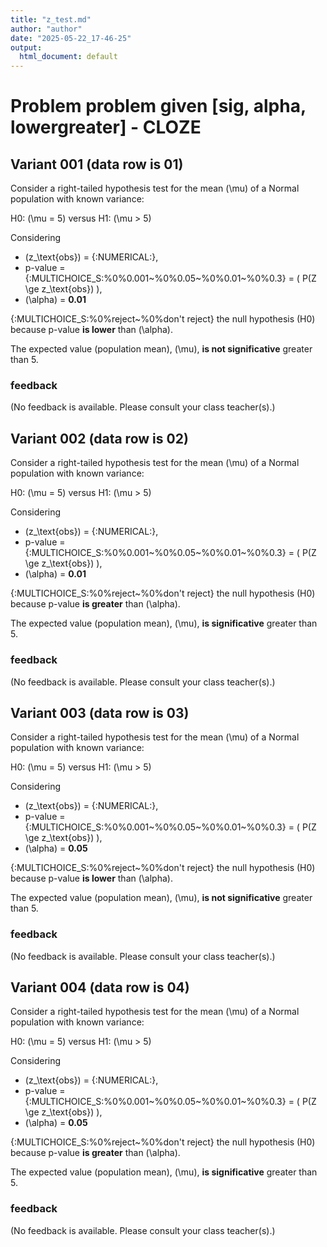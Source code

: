 ```yaml
---
title: "z_test.md"
author: "author"
date: "2025-05-22_17-46-25"
output:
  html_document: default
---
```


# Problem problem given [sig, alpha, lowergreater] - CLOZE


## Variant 001 (data row is 01)

Consider a right-tailed hypothesis test for the mean \(\mu\) of a Normal population with known variance:

H0: \(\mu = 5\) versus  H1: \(\mu > 5\)

Considering

* \(z_\text{obs}\) = {:NUMERICAL:},
* p-value = {:MULTICHOICE_S:%0%0.001\~%0%0.05\~%0%0.01\~%0%0.3} = \( P(Z \ge  z_\text{obs}) \),
* \(\alpha\) = **0.01**

{:MULTICHOICE_S:%0%reject\~%0%don't reject} the null hypothesis (H0) because p-value **is lower** than \(\alpha\).

The expected value (population mean), \(\mu\), **is not significative** greater than 5.



### feedback


(No feedback is available. Please consult your class teacher(s).)




## Variant 002 (data row is 02)

Consider a right-tailed hypothesis test for the mean \(\mu\) of a Normal population with known variance:

H0: \(\mu = 5\) versus  H1: \(\mu > 5\)

Considering

* \(z_\text{obs}\) = {:NUMERICAL:},
* p-value = {:MULTICHOICE_S:%0%0.001\~%0%0.05\~%0%0.01\~%0%0.3} = \( P(Z \ge  z_\text{obs}) \),
* \(\alpha\) = **0.01**

{:MULTICHOICE_S:%0%reject\~%0%don't reject} the null hypothesis (H0) because p-value **is greater** than \(\alpha\).

The expected value (population mean), \(\mu\), **is significative** greater than 5.



### feedback


(No feedback is available. Please consult your class teacher(s).)




## Variant 003 (data row is 03)

Consider a right-tailed hypothesis test for the mean \(\mu\) of a Normal population with known variance:

H0: \(\mu = 5\) versus  H1: \(\mu > 5\)

Considering

* \(z_\text{obs}\) = {:NUMERICAL:},
* p-value = {:MULTICHOICE_S:%0%0.001\~%0%0.05\~%0%0.01\~%0%0.3} = \( P(Z \ge  z_\text{obs}) \),
* \(\alpha\) = **0.05**

{:MULTICHOICE_S:%0%reject\~%0%don't reject} the null hypothesis (H0) because p-value **is lower** than \(\alpha\).

The expected value (population mean), \(\mu\), **is not significative** greater than 5.



### feedback


(No feedback is available. Please consult your class teacher(s).)




## Variant 004 (data row is 04)

Consider a right-tailed hypothesis test for the mean \(\mu\) of a Normal population with known variance:

H0: \(\mu = 5\) versus  H1: \(\mu > 5\)

Considering

* \(z_\text{obs}\) = {:NUMERICAL:},
* p-value = {:MULTICHOICE_S:%0%0.001\~%0%0.05\~%0%0.01\~%0%0.3} = \( P(Z \ge  z_\text{obs}) \),
* \(\alpha\) = **0.05**

{:MULTICHOICE_S:%0%reject\~%0%don't reject} the null hypothesis (H0) because p-value **is greater** than \(\alpha\).

The expected value (population mean), \(\mu\), **is significative** greater than 5.



### feedback


(No feedback is available. Please consult your class teacher(s).)



